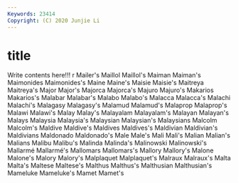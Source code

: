 ```yaml
---
Keywords: 23414
Copyright: (C) 2020 Junjie Li
---
```


# title

Write contents here!!!
r 
Mailer's
Maillol 
Maillol's 
Maiman 
Maiman's 
Maimonides 
Maimonides's 
Maine 
Maine's 
Maisie 
Maisie's
Maitreya 
Maitreya's 
Major 
Major's 
Majorca 
Majorca's 
Majuro 
Majuro's 
Makarios 
Makarios's
Malabar 
Malabar's 
Malabo 
Malabo's 
Malacca 
Malacca's 
Malachi 
Malachi's 
Malagasy 
Malagasy's
Malamud 
Malamud's 
Malaprop 
Malaprop's 
Malawi 
Malawi's 
Malay 
Malay's 
Malayalam 
Malayalam's
Malayan 
Malayan's 
Malays 
Malaysia 
Malaysia's 
Malaysian 
Malaysian's 
Malaysians 
Malcolm 
Malcolm's
Maldive 
Maldive's 
Maldives 
Maldives's 
Maldivian 
Maldivian's 
Maldivians 
Maldonado 
Maldonado's 
Male
Male's 
Mali 
Mali's 
Malian 
Malian's 
Malians 
Malibu 
Malibu's 
Malinda 
Malinda's
Malinowski 
Malinowski's 
Mallarmé 
Mallarmé's 
Mallomars 
Mallomars's 
Mallory 
Mallory's 
Malone 
Malone's
Malory 
Malory's 
Malplaquet 
Malplaquet's 
Malraux 
Malraux's 
Malta 
Malta's 
Maltese 
Maltese's
Malthus 
Malthus's 
Malthusian 
Malthusian's 
Mameluke 
Mameluke's 
Mamet 
Mamet's 
